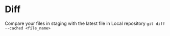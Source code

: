 # Diff

Compare your files in staging with the latest file in Local repository
`git diff --cached <file_name>`
